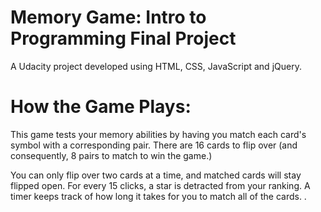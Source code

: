 # Memory Game: Intro to Programming Final Project

A Udacity project developed using HTML, CSS, JavaScript and jQuery.

# How the Game Plays:

This game tests your memory abilities by having you match each card's symbol with a corresponding pair. There are 16 cards to flip over (and consequently, 8 pairs to match to win the game.)

You can only flip over two cards at a time, and matched cards will stay flipped open. For every 15 clicks, a star is detracted from your ranking. A timer keeps track of how long it takes for you to match all of the cards.
.
